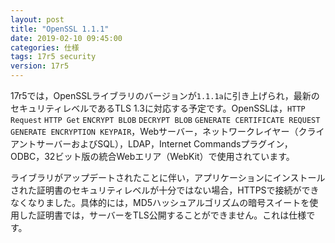 ```yaml
---
layout: post
title: "OpenSSL 1.1.1"
date: 2019-02-10 09:45:00
categories: 仕様
tags: 17r5 security
version: 17r5
---
```


17r5では，OpenSSLライブラリのバージョンが``1.1.1a``に引き上げられ，最新のセキュリティレベルであるTLS 1.3に対応する予定です。OpenSSLは，``HTTP Request`` ``HTTP Get`` ``ENCRYPT BLOB`` ``DECRYPT BLOB`` ``GENERATE CERTIFICATE REQUEST`` ``GENERATE ENCRYPTION KEYPAIR``，Webサーバー，ネットワークレイヤー（クライアントサーバーおよびSQL），LDAP，Internet Commandsプラグイン，ODBC，32ビット版の統合Webエリア（WebKit）で使用されています。

ライブラリがアップデートされたことに伴い，アプリケーションにインストールされた証明書のセキュリティレベルが十分ではない場合，HTTPSで接続ができなくなりました。具体的には，MD5ハッシュアルゴリズムの暗号スイートを使用した証明書では，サーバーをTLS公開することができません。これは仕様です。
